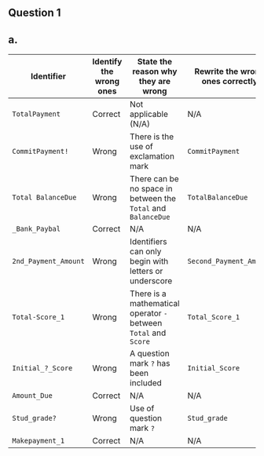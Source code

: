## Question 1
## a.
| Identifier | Identify the wrong ones | State the reason why they are wrong | Rewrite the wrong ones correctly |
|-----|-----|-----|-----|
| `TotalPayment` | Correct | Not applicable (N/A) | N/A |
| `CommitPayment!` | Wrong | There is the use of exclamation mark | `CommitPayment` |
| `Total BalanceDue` | Wrong | There can be no space in between the `Total` and `BalanceDue` | `TotalBalanceDue` |
| `_Bank_Paybal` | Correct | N/A | N/A |
| `2nd_Payment_Amount` | Wrong | Identifiers can only begin with letters or underscore | `Second_Payment_Amount` |
| `Total-Score_1` | Wrong | There is a mathematical operator `-` between `Total` and `Score` | `Total_Score_1` |
| `Initial_?_Score` | Wrong | A question mark `?` has been included | `Initial_Score` |
| `Amount_Due` | Correct | N/A | N/A |
| `Stud_grade?` | Wrong | Use of question mark `?`| `Stud_grade` |
| `Makepayment_1` | Correct | N/A | N/A |